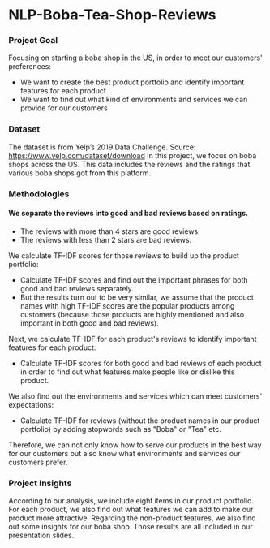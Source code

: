 # NLP-Boba-Tea-Shop-Reviews

### Project Goal

Focusing on starting a boba shop in the US, in order to meet our customers' preferences:
- We want to create the best product portfolio and identify important features for each product
- We want to find out what kind of environments and services we can provide for our customers 


### Dataset
 
The dataset is from Yelp’s 2019 Data Challenge. Source: https://www.yelp.com/dataset/download 
In this project, we focus on boba shops across the US. This data includes the reviews and the ratings that various boba shops got from this platform.


### Methodologies

#### We separate the reviews into good and bad reviews based on ratings.
- The reviews with more than 4 stars are good reviews.
- The reviews with less than 2 stars are bad reviews.

We calculate TF-IDF scores for those reviews to build up the product portfolio:
- Calculate TF-IDF scores and find out the important phrases for both good and bad reviews separately.
- But the results turn out to be very similar, we assume that the product names with high TF-IDF scores are the popular products among customers (because those products are highly mentioned and also important in both good and bad reviews).
 
Next, we calculate TF-IDF for each product's reviews to identify important features for each product:
- Calculate TF-IDF scores for both good and bad reviews of each product in order to find out what features make people like or dislike this product.

We also find out the environments and services which can meet customers' expectations:
- Calculate TF-IDF for reviews (without the product names in our product portfolio) by adding stopwords such as "Boba" or "Tea" etc.

Therefore, we can not only know how to serve our products in the best way for our customers but also know what environments and services our customers prefer.


### Project Insights

According to our analysis, we include eight items in our product portfolio. For each product, we also find out what features we can add to make our product more attractive.
Regarding the non-product features, we also find out some insights for our boba shop.
Those results are all included in our presentation slides.
